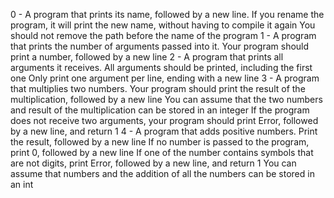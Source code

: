 0 - A program that prints its name, followed by a new line.
	If you rename the program, it will print the new name, without
	having to compile it again
	You should not remove the path before the name of the program
1 - A program that prints the number of arguments passed into it.
	Your program should print a number, followed by a new line
2 - A program that prints all arguments it receives.
	All arguments should be printed, including the first one
	Only print one argument per line, ending with a new line
3 - A program that multiplies two numbers.
	Your program should print the result of the multiplication,
	followed by a new line
	You can assume that the two numbers and result of the multiplication
	can be stored in an integer
	If the program does not receive two arguments, your program should
	print Error, followed by a new line, and return 1
4 - A program that adds positive numbers.
	Print the result, followed by a new line
	If no number is passed to the program, print 0, followed by a new line
	If one of the number contains symbols that are not digits, print Error,
	followed by a new line, and return 1
	You can assume that numbers and the addition of all the numbers can be
	stored in an int

